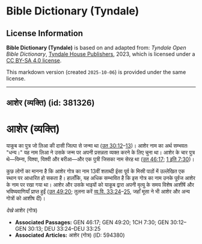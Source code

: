 # Bible Dictionary (Tyndale)

## License Information

**Bible Dictionary (Tyndale)** is based on and adapted from: _Tyndale Open Bible Dictionary_, [Tyndale House Publishers](https://tyndaleopenresources.com/), 2023, which is licensed under a [CC BY-SA 4.0 license](https://creativecommons.org/licenses/by-sa/4.0/legalcode.en).

This markdown version (created `2025-10-06`) is provided under the same license.



--------------------------------

## आशेर (व्यक्ति) (id: 381326)

आशेर (व्यक्ति)
==============

याकूब का पुत्र जो लिआ की दासी जिल्पा से जन्मा था ([उत 30:12](https://ref.ly/Gen30:12-Gen30:13)–[13](https://ref.ly/Gen30:12-Gen30:13))। आशेर नाम का अर्थ सम्भवतः "धन्य।" यह नाम लिआ ने उसके जन्म पर अपनी प्रसन्नता व्यक्त करने के लिए चुना था। आशेर के चार पुत्र थे—यिम्ना, यिश्वा, यिश्वी और बरीआ—और एक पुत्री जिसका नाम सेरह था ([उत 46:17](https://ref.ly/Gen46:17); [1 इति 7:30](https://ref.ly/1Chr7:30))। 

कुछ लोगों का मानना है कि आशेर गोत्र का नाम 13वीं शताब्दी ईसा पूर्व के मिस्री पाठों में उल्लेखित एक स्थान पर आधारित हो सकता है। हालाँकि, यह अधिक सम्भावित है कि इस गोत्र का नाम उनके पूर्वज आशेर के नाम पर रखा गया था। आशेर और उसके भाइयों को याकूब द्वारा अपनी मृत्यु के समय विशेष आशीषें और भविष्यवाणियाँ प्राप्त हुईं ([उत 49:20](https://ref.ly/Gen49:20); तुलना करें [व्य.वि. 33:24](https://ref.ly/Deut33:24-Deut33:25)–[25](https://ref.ly/Deut33:24-Deut33:25), जहाँ मूसा ने भी आशेर और अन्य गोत्रों को आशीष दी)।

*देखे* आशेर (गोत्र) 

* **Associated Passages:** GEN 46:17; GEN 49:20; 1CH 7:30; GEN 30:12–GEN 30:13; DEU 33:24–DEU 33:25
* **Associated Articles:** आशेर (गोत्र) (ID: 594380)

